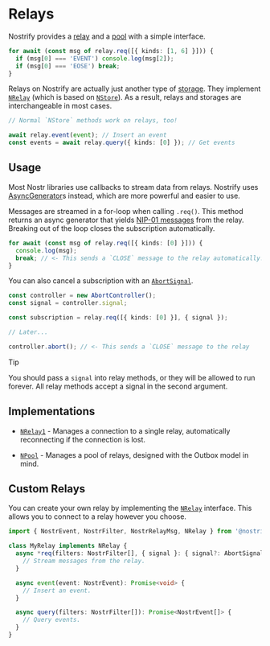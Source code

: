 # Relays

Nostrify provides a [relay](/relay/single) and a [pool](/relay/pool) with a simple interface.

```ts
for await (const msg of relay.req([{ kinds: [1, 6] }])) {
  if (msg[0] === 'EVENT') console.log(msg[2]);
  if (msg[0] === 'EOSE') break;
}
```

Relays on Nostrify are actually just another type of [storage](/store/).
They implement [`NRelay`](https://jsr.io/@nostrify/types/doc/~/NRelay) (which is based on [`NStore`](https://jsr.io/@nostrify/types/doc/~/NStore)). As a result, relays and storages are interchangeable in most cases.

```ts
// Normal `NStore` methods work on relays, too!

await relay.event(event); // Insert an event
const events = await relay.query({ kinds: [0] }); // Get events
```

## Usage

Most Nostr libraries use callbacks to stream data from relays. Nostrify uses [AsyncGenerator](https://developer.mozilla.org/en-US/docs/Web/JavaScript/Reference/Global_Objects/AsyncGenerator)s instead, which are more powerful and easier to use.

Messages are streamed in a for-loop when calling `.req()`. This method returns an async generator that yields [NIP-01 messages](https://jsr.io/@nostrify/types/doc/~/NostrRelayMsg) from the relay. Breaking out of the loop closes the subscription automatically.

```ts
for await (const msg of relay.req([{ kinds: [0] }])) {
  console.log(msg);
  break; // <- This sends a `CLOSE` message to the relay automatically!
}
```

You can also cancel a subscription with an [`AbortSignal`](https://developer.mozilla.org/en-US/docs/Web/API/AbortSignal).

```ts
const controller = new AbortController();
const signal = controller.signal;

const subscription = relay.req([{ kinds: [0] }], { signal });

// Later...

controller.abort(); // <- This sends a `CLOSE` message to the relay
```

> [!TIP]
> You should pass a `signal` into relay methods, or they will be allowed to run forever.
> All relay methods accept a signal in the second argument.

## Implementations

- [`NRelay1`](/relay/single) - Manages a connection to a single relay, automatically reconnecting if the connection is lost.

- [`NPool`](/relay/pool) - Manages a pool of relays, designed with the Outbox model in mind.

## Custom Relays

You can create your own relay by implementing the [`NRelay`](https://jsr.io/@nostrify/types/doc/~/NRelay) interface. This allows you to connect to a relay however you choose.

```ts
import { NostrEvent, NostrFilter, NostrRelayMsg, NRelay } from '@nostrify/nostrify';

class MyRelay implements NRelay {
  async *req(filters: NostrFilter[], { signal }: { signal?: AbortSignal } = {}): AsyncIterable<NostrRelayMsg> {
    // Stream messages from the relay.
  }

  async event(event: NostrEvent): Promise<void> {
    // Insert an event.
  }

  async query(filters: NostrFilter[]): Promise<NostrEvent[]> {
    // Query events.
  }
}
```
